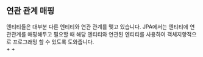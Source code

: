 ## 연관 관계 매핑
엔티티들은 대부분 다른 엔티티와 연관 관계를 맺고 있습니다. JPA에서는 엔티티에 연관관계를 매핑해두고 필요할 때 
해당 엔티티와 연관된 엔티티를 사용하여 객체지향적으로 프로그래밍 할 수 있도록 도와줍니다.
<br/>
+ 
+



